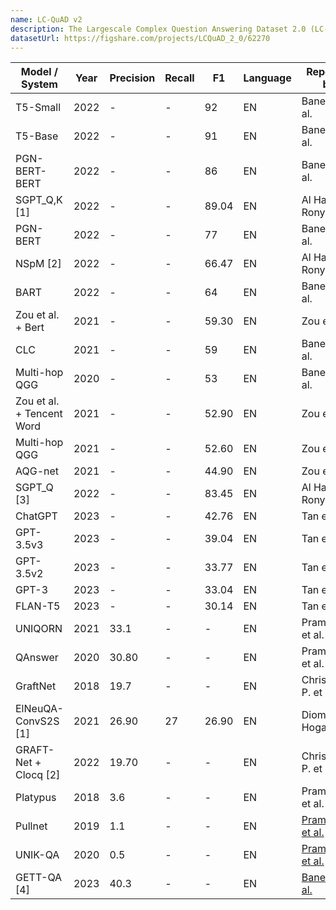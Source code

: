 ```yaml
---
name: LC-QuAD v2
description: The Largescale Complex Question Answering Dataset 2.0 (LC-QuAD 2.0)<sup>[[2]](#myfootnote2)</sup> is a Large Question Answering dataset with 30,000 pairs of question and its corresponding SPARQL query. The target knowledge base is [Wikidata](https://wikidata.org/wiki/Wikidata:Main_Page/) and [DBpedia](https://dbpedia.org/), specifically the 2018 version. Please see our [paper](https://figshare.com/projects/LCQuAD_2_0/62270) for details about the dataset creation process and framework.
datasetUrl: https://figshare.com/projects/LCQuAD_2_0/62270
---
```


| Model / System            | Year | Precision | Recall | F1    | Language | Reported by                                             | Gold Entity |
| ------------------------- | ---- | --------- | ------ | ----- | -------- | ------------------------------------------------------- | ----------- |
| T5-Small                  | 2022 | -         | -      | 92    | EN       | Banerjee et al.                                         | ✅          |
| T5-Base                   | 2022 | -         | -      | 91    | EN       | Banerjee et al.                                         | ✅          |
| PGN-BERT-BERT             | 2022 | -         | -      | 86    | EN       | Banerjee et al.                                         | ✅          |
| SGPT_Q,K [1]              | 2022 | -         | -      | 89.04 | EN       | Al Hasan Rony et al.                                    | ✅          |
| PGN-BERT                  | 2022 | -         | -      | 77    | EN       | Banerjee et al.                                         | ✅          |
| NSpM [2]                  | 2022 | -         | -      | 66.47 | EN       | Al Hasan Rony et al.                                    | ✅          |
| BART                      | 2022 | -         | -      | 64    | EN       | Banerjee et al.                                         | ✅          |
| Zou et al. + Bert         | 2021 | -         | -      | 59.30 | EN       | Zou et al.                                              | ✅          |
| CLC                       | 2021 | -         | -      | 59    | EN       | Banerjee et al.                                         | ✅          |
| Multi-hop QGG             | 2020 | -         | -      | 53    | EN       | Banerjee et al.                                         | ✅          |
| Zou et al. + Tencent Word | 2021 | -         | -      | 52.90 | EN       | Zou et al.                                              | ✅          |
| Multi-hop QGG             | 2021 | -         | -      | 52.60 | EN       | Zou et al.                                              | ✅          |
| AQG-net                   | 2021 | -         | -      | 44.90 | EN       | Zou et al.                                              | ✅          |
| SGPT_Q [3]                | 2022 | -         | -      | 83.45 | EN       | Al Hasan Rony et al.                                    | ❌          |
| ChatGPT                   | 2023 | -         | -      | 42.76 | EN       | Tan et al.                                              | ❌          |
| GPT-3.5v3                 | 2023 | -         | -      | 39.04 | EN       | Tan et al.                                              | ❌          |
| GPT-3.5v2                 | 2023 | -         | -      | 33.77 | EN       | Tan et al.                                              | ❌          |
| GPT-3                     | 2023 | -         | -      | 33.04 | EN       | Tan et al.                                              | ❌          |
| FLAN-T5                   | 2023 | -         | -      | 30.14 | EN       | Tan et al.                                              | ❌          |
| UNIQORN                   | 2021 | 33.1      | -      | -     | EN       | Pramanik et al.                                         | ❌          |
| QAnswer                   | 2020 | 30.80     | -      | -     | EN       | Pramanik et al.                                         | ❌          |
| GraftNet                  | 2018 | 19.7      | -      | -     | EN       | Christmann P. et al                                     | ❌          |
| ElNeuQA-ConvS2S [1]       | 2021 | 26.90     | 27     | 26.90 | EN       | Diomedi, Hogan                                          | ❌          |
| GRAFT-Net + Clocq [2]     | 2022 | 19.70     | -      | -     | EN       | Christmann P. et al                                     | ❌          |
| Platypus                  | 2018 | 3.6       | -      | -     | EN       | Pramanik et al.                                         | ❌          |
| Pullnet                   | 2019 | 1.1       | -      | -     | EN       | [Pramanik et al.](https://arxiv.org/abs/2108.08614)     | ❌          |
| UNIK-QA                   | 2020 | 0.5       | -      | -     | EN       | [Pramanik et al.](https://arxiv.org/abs/2108.08614)     | ❌          |
| GETT-QA [4]               | 2023 | 40.3      | -      | -     | EN       | [Banerjee et al.](https://arxiv.org/pdf/2303.13284.pdf) | ❌          |
